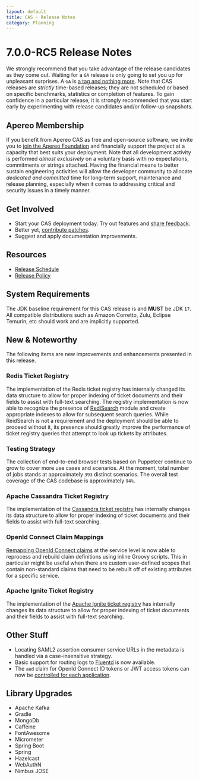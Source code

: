 ```yaml
---
layout: default
title: CAS - Release Notes
category: Planning
---
```


# 7.0.0-RC5 Release Notes

We strongly recommend that you take advantage of the release candidates as they come out. Waiting for a `GA` release is only going to set
you up for unpleasant surprises. A `GA` is [a tag and nothing more](https://apereo.github.io/2017/03/08/the-myth-of-ga-rel/). Note
that CAS releases are *strictly* time-based releases; they are not scheduled or based on specific benchmarks,
statistics or completion of features. To gain confidence in a particular
release, it is strongly recommended that you start early by experimenting with release candidates and/or follow-up snapshots.

## Apereo Membership

If you benefit from Apereo CAS as free and open-source software, we invite you
to [join the Apereo Foundation](https://www.apereo.org/content/apereo-membership)
and financially support the project at a capacity that best suits your deployment. Note that all development activity is performed
*almost exclusively* on a voluntary basis with no expectations, commitments or strings attached. Having the financial means to better
sustain engineering activities will allow the developer community to allocate *dedicated and committed* time for long-term support,
maintenance and release planning, especially when it comes to addressing critical and security issues in a timely manner.

## Get Involved

- Start your CAS deployment today. Try out features and [share feedback](/cas/Mailing-Lists.html).
- Better yet, [contribute patches](/cas/developer/Contributor-Guidelines.html).
- Suggest and apply documentation improvements.

## Resources

- [Release Schedule](https://github.com/apereo/cas/milestones)
- [Release Policy](/cas/developer/Release-Policy.html)

## System Requirements

The JDK baseline requirement for this CAS release is and **MUST** be JDK `17`. All compatible distributions
such as Amazon Corretto, Zulu, Eclipse Temurin, etc should work and are implicitly supported.

## New & Noteworthy

The following items are new improvements and enhancements presented in this release.
  
### Redis Ticket Registry
    
The implementation of the Redis ticket registry has internally changed its data structure to allow for proper indexing of
ticket documents and their fields to assist with full-text searching. The registry implementation is now able to recognize the
presence of [RediSearch](https://redis.io/docs/stack/search/) module and create appropriate indexes to allow for subsequent search queries.
While ReidSearch is not a requirement and the deployment should be able to proceed without it, its presence should greatly 
improve the performance of ticket registry queries that attempt to look up tickets by attributes.

### Testing Strategy

The collection of end-to-end browser tests based on Puppeteer continue to grow to cover more use cases
and scenarios. At the moment, total number of jobs stands at approximately `393` distinct scenarios. The overall
test coverage of the CAS codebase is approximately `94%`.

### Apache Cassandra Ticket Registry

The implementation of the [Cassandra ticket registry](../ticketing/Cassandra-Ticket-Registry.html) 
has internally changes its data structure to allow for proper indexing of
ticket documents and their fields to assist with full-text searching. 

### OpenId Connect Claim Mappings

[Remapping OpenId Connect claims](../authentication/OIDC-Authentication-Claims.html) at the service level is now able to reprocess and rebuild
claim definitions using inline Groovy scripts. This in particular might be useful when there are custom
user-defined scopes that contain non-standard claims that need to be rebuilt off of existing attributes
for a specific service.

### Apache Ignite Ticket Registry

The implementation of the [Apache Ignite ticket registry](../ticketing/Cassandra-Ticket-Registry.html)
has internally changes its data structure to allow for proper indexing of
ticket documents and their fields to assist with full-text searching.

## Other Stuff
        
- Locating SAML2 assertion consumer service URLs in the metadata is handled via a case-insensitive strategy.
- Basic support for routing logs to [Fluentd](../logging/Logging-Fluentd.html) is now available.
- The `aud` claim for OpenId Connect ID tokens or JWT access tokens can now be [controlled for each application](../authentication/OAuth-Authentication-Clients.html).

## Library Upgrades

- Apache Kafka
- Gradle
- MongoDb
- Caffeine
- FontAwesome
- Micrometer
- Spring Boot
- Spring
- Hazelcast
- WebAuthN
- Nimbus JOSE
